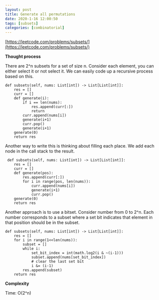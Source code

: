 ```yaml
---
layout: post
title: Generate all permutations
date: 2020-1-16 12:00:50
tags: [subsets]
categories: [combinatorial]
---
```


[https://leetcode.com/problems/subsets/](https://leetcode.com/problems/subsets/)

**Thought process**

There are 2^n subsets for a set of size n. Consider each element, you can either
select it or not select it. We can easily code up a recursive process based on this.

```
def subsets(self, nums: List[int]) -> List[List[int]]:
    res = []
    curr = []
    def generate(i):
        if i == len(nums):
            res.append(curr[:])
            return
        curr.append(nums[i])
        generate(i+1)
        curr.pop()
        generate(i+1)
    generate(0)
    return res
```

Another way to write this is thinking about filling each place. We add each node
in the call stack to the result.

```
 def subsets(self, nums: List[int]) -> List[List[int]]:
    res = []
    curr = []
    def generate(pos):
        res.append(curr[:])
        for i in range(pos, len(nums)):
            curr.append(nums[i])
            generate(i+1)
            curr.pop()
    generate(0)
    return res
```

Another approach is to use a bitset. Consider number from 0 to 2^n. Each number
corresponds to a subset where a set bit indicates that element in that position
should be in the subset.

```
def subsets(self, nums: List[int]) -> List[List[int]]:
    res = []
    for i in range(1<<len(nums)):
        subset = []
        while i:
            set_bit_index = int(math.log2(i & ~(i-1)))
            subset.append(nums[set_bit_index])
            # clear the last set bit
            i &= (i-1)
        res.append(subset)
    return res
```

**Complexity**

Time: O(2^n)
